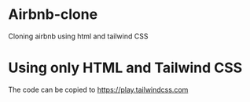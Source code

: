 # Airbnb-clone
Cloning airbnb using html and tailwind CSS 

# Using only HTML and Tailwind CSS 
The code can be copied to 
https://play.tailwindcss.com

